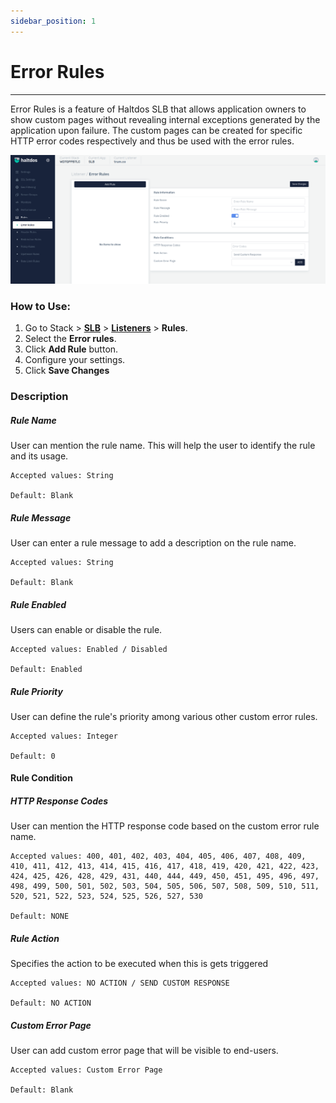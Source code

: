 ```yaml
---
sidebar_position: 1
---
```


# Error Rules

---

Error Rules is a feature of Haltdos SLB that allows application owners to show custom pages without revealing internal exceptions generated by the application upon failure. The custom pages can be created for specific HTTP error codes respectively and thus be used with the error rules.

![errorrules](/img/adc/v7/docs/errorrules.png)

### How to Use:
1. Go to Stack > [**SLB**](/v7/enterprise/adc) > [**Listeners**](../listeners.md) > **Rules**.
2. Select the **Error rules**.
3. Click **Add Rule** button.
4. Configure your settings. 
5. Click **Save Changes**

### Description

##### **Rule Name**

User can mention the rule name. This will help the user to identify the rule and its usage.

    Accepted values: String

    Default: Blank 

##### **Rule Message**

User can enter a rule message to add a description on the rule name.

    Accepted values: String

    Default: Blank 

##### **Rule Enabled**

Users can enable or disable the rule.

    Accepted values: Enabled / Disabled

    Default: Enabled 

##### **Rule Priority**

User can define the rule's priority among various other custom error rules.

    Accepted values: Integer

    Default: 0 

#### **Rule Condition**

##### **HTTP Response Codes**

User can mention the HTTP response code based on the custom error rule name.

    Accepted values: 400, 401, 402, 403, 404, 405, 406, 407, 408, 409, 410, 411, 412, 413, 414, 415, 416, 417, 418, 419, 420, 421, 422, 423, 424, 425, 426, 428, 429, 431, 440, 444, 449, 450, 451, 495, 496, 497, 498, 499, 500, 501, 502, 503, 504, 505, 506, 507, 508, 509, 510, 511, 520, 521, 522, 523, 524, 525, 526, 527, 530

    Default: NONE  

##### **Rule Action**

Specifies the action to be executed when this is gets triggered

    Accepted values: NO ACTION / SEND CUSTOM RESPONSE

    Default: NO ACTION  

##### **Custom Error Page**

User can add custom error page that will be visible to end-users.

    Accepted values: Custom Error Page

    Default: Blank
